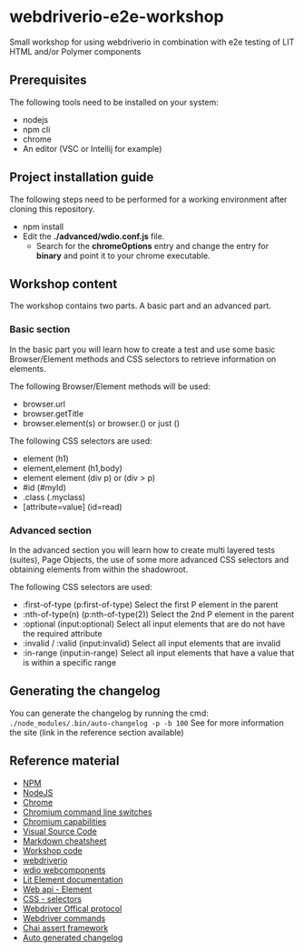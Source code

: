 # webdriverio-e2e-workshop
Small workshop for using webdriverio in combination with e2e testing of LIT HTML and/or Polymer components

## Prerequisites
The following tools need to be installed on your system:
* nodejs
* npm cli
* chrome
* An editor (VSC or Intellij for example)

## Project installation guide
The following steps need to be performed for a working environment after cloning this repository.
* npm install
* Edit the **./advanced/wdio.conf.js** file.
    * Search for the **chromeOptions** entry and change the entry for **binary** and point it to your chrome executable.

## Workshop content
The workshop contains two parts. A basic part and an advanced part.
### Basic section
In the basic part you will learn how to create a test and use some basic Browser/Element methods and CSS selectors to retrieve information on elements. 

The following Browser/Element methods will be used:
* browser.url   
* browser.getTitle
* browser.element(s) or browser.$($) or just $($)

The following CSS selectors are used:
* element (h1)
* element,element (h1,body)
* element element (div p) or (div > p)
* #id (#myId)
* .class (.myclass)
* [attribute=value] (id=read) 
### Advanced section
In the advanced section you will learn how to create multi layered tests (suites), Page Objects, the use of some more advanced CSS selectors and obtaining elements from within the shadowroot. 

The following CSS selectors are used:
* :first-of-type (p:first-of-type) Select the first P element in the parent
* :nth-of-type(n) (p:nth-of-type(2)) Select the 2nd P element in the parent
* :optional (input:optional) Select all input elements that are do not have the required attribute
* :invalid / :valid (input:invalid) Select all input elements that are invalid
* :in-range (input:in-range) Select all input elements that have a value that is within a specific range

## Generating the changelog
You can generate the changelog by running the cmd: `./node_modules/.bin/auto-changelog -p -b 100`
See for more information the site (link in the reference section available)

## Reference material

* [NPM](https://docs.npmjs.com/cli/install)
* [NodeJS](https://nodejs.org/en/download/)
* [Chrome](https://www.google.com/chrome/)
* [Chromium command line switches](https://peter.sh/experiments/chromium-command-line-switches/)
* [Chromium capabilities](https://sites.google.com/a/chromium.org/chromedriver/capabilities) 
* [Visual Source Code](https://code.visualstudio.com/download)
* [Markdown cheatsheet](https://github.com/adam-p/markdown-here/wiki/Markdown-Cheatsheet)
* [Workshop code](https://github.com/kwantm/webdriverio-e2e-workshop)
* [webdriverio](https://webdriver.io/)
* [wdio webcomponents](https://github.com/Morlack/wdio-webcomponents)
* [Lit Element documentation](https://lit-element.polymer-project.org/)
* [Web api - Element](https://developer.mozilla.org/en-US/docs/Web/API/Element)
* [CSS - selectors](https://www.w3schools.com/csSref/css_selectors.asp)
* [Webdriver Offical protocol](https://w3c.github.io/webdriver/#dfn-status)
* [Webdriver commands](https://webdriver.io/docs/api/webdriver.html)
* [Chai assert framework](https://www.chaijs.com/)
* [Auto generated changelog](https://www.npmjs.com/package/auto-changelog)
